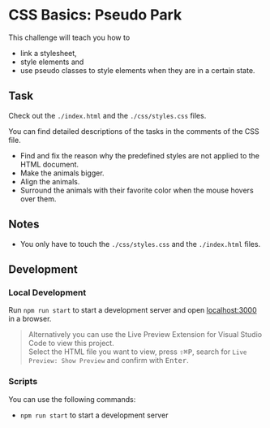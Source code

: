 # CSS Basics: Pseudo Park

This challenge will teach you how to

- link a stylesheet,
- style elements and
- use pseudo classes to style elements when they are in a certain state.

## Task

Check out the `./index.html` and the `./css/styles.css` files.

You can find detailed descriptions of the tasks in the comments of the CSS file.

- Find and fix the reason why the predefined styles are not applied to the HTML document.
- Make the animals bigger.
- Align the animals.
- Surround the animals with their favorite color when the mouse hovers over them.

## Notes

- You only have to touch the `./css/styles.css` and the `./index.html` files.

## Development

### Local Development

Run `npm run start` to start a development server and open [localhost:3000](http://localhost:3000) in a browser.

> Alternatively you can use the Live Preview Extension for Visual Studio Code to view this project.  
> Select the HTML file you want to view, press <kbd>⇧</kbd><kbd>⌘</kbd><kbd>P</kbd>, search for `Live Preview: Show Preview` and confirm with <kbd>Enter</kbd>.

### Scripts

You can use the following commands:

- `npm run start` to start a development server
